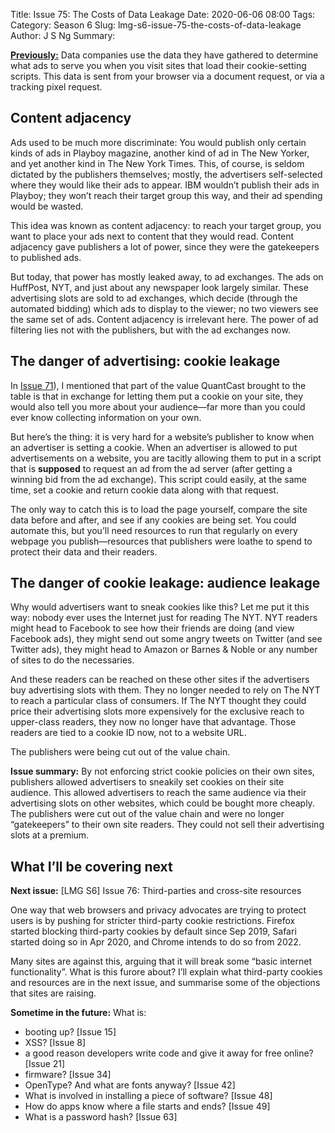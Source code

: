 Title: Issue 75: The Costs of Data Leakage
Date: 2020-06-06 08:00
Tags: 
Category: Season 6
Slug: lmg-s6-issue-75-the-costs-of-data-leakage
Author: J S Ng
Summary: 

[**Previously:**](https://buttondown.email/laymansguide/archive/) Data companies use the data they have gathered to determine what ads to serve you when you visit sites that load their cookie-setting scripts. This data is sent from your browser via a document request, or via a tracking pixel request.

## Content adjacency

Ads used to be much more discriminate: You would publish only certain kinds of ads in Playboy magazine, another kind of ad in The New Yorker, and yet another kind in The New York Times. This, of course, is seldom dictated by the publishers themselves; mostly, the advertisers self-selected where they would like their ads to appear. IBM wouldn’t publish their ads in Playboy; they won’t reach their target group this way, and their ad spending would be wasted.

This idea was known as content adjacency: to reach your target group, you want to place your ads next to content that they would read. Content adjacency gave publishers a lot of power, since they were the gatekeepers to published ads.

But today, that power has mostly leaked away, to ad exchanges. The ads on HuffPost, NYT, and just about any newspaper look largely similar. These advertising slots are sold to ad exchanges, which decide (through the automated bidding) which ads to display to the viewer; no two viewers see the same set of ads. Content adjacency is irrelevant here. The power of ad filtering lies not with the publishers, but with the ad exchanges now.

## The danger of advertising: cookie leakage

In [Issue 71]({filename}/season6/issue071/issue071.md)), I mentioned that part of the value QuantCast brought to the table is that in exchange for letting them put a cookie on your site, they would also tell you more about your audience—far more than you could ever know collecting information on your own.

But here’s the thing: it is very hard for a website’s publisher to know when an advertiser is setting a cookie. When an advertiser is allowed to put advertisements on a website, you are tacitly allowing them to put in a script that is **supposed** to request an ad from the ad server (after getting a winning bid from the ad exchange). This script could easily, at the same time, set a cookie and return cookie data along with that request.

The only way to catch this is to load the page yourself, compare the site data before and after, and see if any cookies are being set. You could automate this, but you’ll need resources to run that regularly on every webpage you publish—resources that publishers were loathe to spend to protect their data and their readers.

## The danger of cookie leakage: audience leakage

Why would advertisers want to sneak cookies like this? Let me put it this way: nobody ever uses the Internet just for reading The NYT. NYT readers might head to Facebook to see how their friends are doing (and view Facebook ads), they might send out some angry tweets on Twitter (and see Twitter ads), they might head to Amazon or Barnes & Noble or any number of sites to do the necessaries.

And these readers can be reached on these other sites if the advertisers buy advertising slots with them. They no longer needed to rely on The NYT to reach a particular class of consumers. If The NYT thought they could price their advertising slots more expensively for the exclusive reach to upper-class readers, they now no longer have that advantage. Those readers are tied to a cookie ID now, not to a website URL.

The publishers were being cut out of the value chain.

**Issue summary:** By not enforcing strict cookie policies on their own sites, publishers allowed advertisers to sneakily set cookies on their site audience. This allowed advertisers to reach the same audience via their advertising slots on other websites, which could be bought more cheaply. The publishers were cut out of the value chain and were no longer “gatekeepers” to their own site readers. They could not sell their advertising slots at a premium.

## What I’ll be covering next

**Next issue:** [LMG S6] Issue 76: Third-parties and cross-site resources

One way that web browsers and privacy advocates are trying to protect users is by pushing for stricter third-party cookie restrictions. Firefox started blocking third-party cookies by default since Sep 2019, Safari started doing so in Apr 2020, and Chrome intends to do so from 2022.

Many sites are against this, arguing that it will break some “basic internet functionality”. What is this furore about? I’ll explain what third-party cookies and resources are in the next issue, and summarise some of the objections that sites are raising.

**Sometime in the future:** What is:

- booting up? [Issue 15]
- XSS? [Issue 8]
- a good reason developers write code and give it away for free online? [Issue 21]
- firmware? [Issue 34]
- OpenType? And what are fonts anyway? [Issue 42]
- What is involved in installing a piece of software? [Issue 48]
- How do apps know where a file starts and ends? [Issue 49]
- What is a password hash? [Issue 63]
